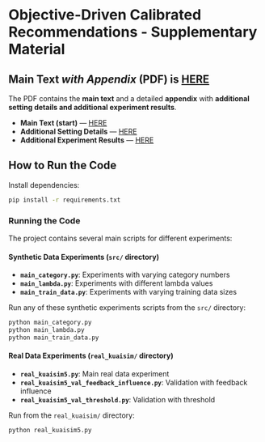 # Objective-Driven Calibrated Recommendations - Supplementary Material

## Main Text _with Appendix_ (PDF) is [HERE](https://github.com/cali-anon/OCR/raw/main/ocr_paper.pdf)
The PDF contains the **main text** and a detailed **appendix** with **additional setting details and additional experiment results**.

- **Main Text (start)** — [HERE](https://mozilla.github.io/pdf.js/web/viewer.html?file=https%3A%2F%2Fraw.githubusercontent.com%2Fcali-anon%2FOCR%2Fmain%2Focr_paper.pdf?v=20250815#page=1)
- **Additional Setting Details** — [HERE](https://mozilla.github.io/pdf.js/web/viewer.html?file=https%3A%2F%2Fraw.githubusercontent.com%2Fcali-anon%2FOCR%2Fmain%2Focr_paper.pdf?v=20250815#page=10)
- **Additional Experiment Results** — [HERE](https://mozilla.github.io/pdf.js/web/viewer.html?file=https%3A%2F%2Fraw.githubusercontent.com%2Fcali-anon%2FOCR%2Fmain%2Focr_paper.pdf?v=20250815#page=10)

## How to Run the Code

Install dependencies:
```bash
pip install -r requirements.txt
```

### Running the Code

The project contains several main scripts for different experiments:

#### Synthetic Data Experiments (`src/` directory)
- **`main_category.py`**: Experiments with varying category numbers
- **`main_lambda.py`**: Experiments with different lambda values
- **`main_train_data.py`**: Experiments with varying training data sizes

Run any of these synthetic experiments scripts from the `src/` directory:
```bash
python main_category.py
python main_lambda.py
python main_train_data.py
```

#### Real Data Experiments (`real_kuaisim/` directory)
- **`real_kuaisim5.py`**: Main real data experiment
- **`real_kuaisim5_val_feedback_influence.py`**: Validation with feedback influence
- **`real_kuaisim5_val_threshold.py`**: Validation with threshold

Run from the `real_kuaisim/` directory:
```bash
python real_kuaisim5.py
```
